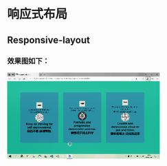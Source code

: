 # 响应式布局
## Responsive-layout
### 效果图如下：
![image](https://github.com/Owner0707/Responsive-layout/blob/master/img/DisplayImage.gif)
